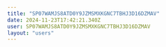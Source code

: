 ```yaml
---
title: "SP07WAMJS8ATD0Y9JZMSMXKGNC7TBHJ3D16DZMAV"
date: 2024-11-23T17:42:21.340Z
user: SP07WAMJS8ATD0Y9JZMSMXKGNC7TBHJ3D16DZMAV
layout: "users"
---
```

    